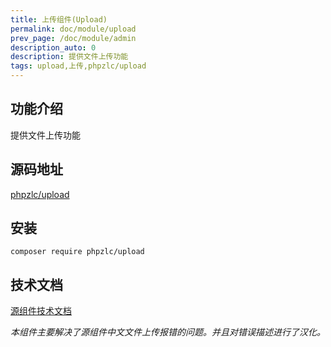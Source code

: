 ```yaml
---
title: 上传组件(Upload)
permalink: doc/module/upload
prev_page: /doc/module/admin
description_auto: 0
description: 提供文件上传功能
tags: upload,上传,phpzlc/upload
---
```


## 功能介绍

提供文件上传功能

## 源码地址

[phpzlc/upload](https://github.com/phpzlc/upload)

## 安装

```shell
composer require phpzlc/upload
```

## 技术文档

[源组件技术文档](https://packagist.org/packages/codeguy/upload)

_本组件主要解决了源组件中文文件上传报错的问题。并且对错误描述进行了汉化。_